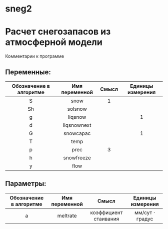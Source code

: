 # sneg2
Расчет снегозапасов из атмосферной модели
=========================================
Комментарии к программе

Переменные:
-----------
| Обозначение в алгоритме | Имя переменной | Смысл | Единицы измерения |
|:-----------------------:|:--------------:|:-----:|:-----------------:|
| S  | snow           |  1|    |
| Sh | solsnow        |  |    |
| g  | liqsnow        |  |   1 |
| d  | liqsnownext    |  |    |
| G  | snowcapac      |  |  1  |
| T  | temp           |  |    |
| p  | prec           |  3|    |
| h  | snowfreeze     |  |    |
| y  | flow           |  |    |

Параметры:
----------
| Обозначение в алгоритме | Имя переменной | Смысл | Единицы измерения |
|:-----------------------:|:--------------:|:-----:|:-----------------:|
| a  | meltrate | коэффициент стаивания | мм/сут $\cdot$ градус |


